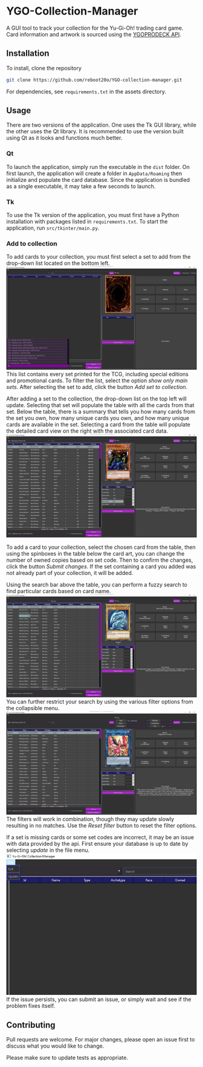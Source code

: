 # YGO-Collection-Manager

A GUI tool to track your collection for the Yu-Gi-Oh! trading card game. Card information and artwork is
sourced using the [YGOPRODECK API](https://ygoprodeck.com/api-guide/).

## Installation

To install, clone the repository

```bash
git clone https://github.com/reboot20o/YGO-collection-manager.git
```

For dependencies, see `requirements.txt` in the assets directory.

## Usage

There are two versions of the application. One uses the Tk GUI library, while the other uses the Qt library.
It is recommended to use the version built using Qt as it looks and functions much better.

### Qt

To launch the application, simply run the executable in the `dist` folder. On first launch, the application will
create a folder in `AppData/Roaming` then initialize and populate the card database.
Since the application is bundled as a single executable, it may take a few seconds to launch.

### Tk

To use the Tk version of the application, you must first have a Python installation with packages listed in `requirements.txt`.
To start the application, run `src/tkinter/main.py`.

### Add to collection

To add cards to your collection, you must first select a 
set to add from the drop-down list located on the bottom left. 
![All sets](./assets/screenshots/addcollection.jpg)
This list contains every set 
printed for the TCG, including special editions and promotional cards. To filter the list, 
select the option *show only main sets*. After selecting the set to add, click the button 
*Add set to collection*.

After adding a set to the collection, the drop-down list on the top left will update. 
Selecting that set will populate the table with all the cards from that set.
Below the table, there is a summary that tells you how many cards from the set you own,
how many unique cards you own, and how many unique cards are available in the set.
Selecting a card from the table will populate the detailed card view on the right with the
associated card data.
![Show card](./assets/screenshots/showCard.jpg)

To add a card to your collection, select the chosen card from the table, then using the spinboxes in the table below the card art,
you can change the number of owned copies based on set code. Then to confirm the changes, click the button *Submit changes*.
If the set containing a card you added was not already part of your collection, it will be added.

Using the search bar above the table, you can perform a fuzzy search to find particular cards based on card name.
![Search](./assets/screenshots/search.jpg)
You can further restrict your search by using the various filter options from the collapsible menu.
![Filter](./assets/screenshots/filter.jpg)
The filters will work in combination, though they may update slowly resulting in no matches.
Use the *Reset filter* button to reset the filter options.


If a set is missing cards or some set codes are incorrect, it may be an issue with data provided by the api.
First ensure your database is up to date by selecting *update* in the file menu.
![Update](./assets/screenshots/update.jpg)
If the issue persists, you can submit an issue, or simply wait and see if the problem fixes itself.

## Contributing
Pull requests are welcome. For major changes, please open an issue first to discuss what you 
would like to change.

Please make sure to update tests as appropriate.